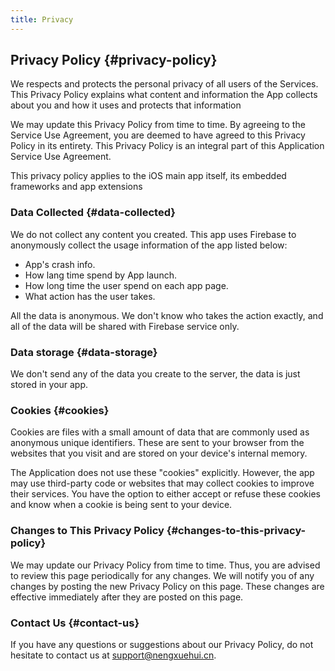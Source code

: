 ```yaml
---
title: Privacy
---
```


## Privacy Policy {#privacy-policy}

We respects and protects the personal privacy of all users of the Services. This Privacy Policy explains what content and information the App collects about you and how it uses and protects that information 

We may update this Privacy Policy from time to time. By agreeing to the Service Use Agreement, you are deemed to have agreed to this Privacy Policy in its entirety. This Privacy Policy is an integral part of this Application Service Use Agreement.

This privacy policy applies to the iOS main app itself, its embedded frameworks and app extensions
### Data Collected {#data-collected}
We do not collect any content you created.
This app uses Firebase to anonymously collect the usage information of the app listed below:

- App's crash info.
- How lang time spend by App launch.
- How long time the user spend on each app page.
- What action has the user takes.

All the data is anonymous. We don't know who takes the action exactly, and all of the data will be shared with Firebase service only.

### Data storage {#data-storage}
We don't send any of the data you create to the server, the data is just stored in your app.

### Cookies {#cookies}
Cookies are files with a small amount of data that are commonly used as anonymous unique identifiers. These are sent to your browser from the websites that you visit and are stored on your device's internal memory.

The Application does not use these "cookies" explicitly. However, the app may use third-party code or websites that may collect cookies to improve their services. You have the option to either accept or refuse these cookies and know when a cookie is being sent to your device.


### Changes to This Privacy Policy {#changes-to-this-privacy-policy}
We may update our Privacy Policy from time to time. Thus, you are advised to review this page periodically for any changes. We will notify you of any changes by posting the new Privacy Policy on this page. These changes are effective immediately after they are posted on this page.

### Contact Us {#contact-us}
If you have any questions or suggestions about our Privacy Policy, do not hesitate to contact us at support@nengxuehui.cn.

